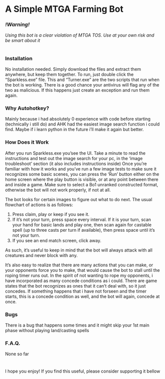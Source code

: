 # A Simple MTGA Farming Bot
### *!Warning!* 
*Using this bot is a clear violation of MTGA TOS. Use at your own risk and be smart about it*
#
#

### Installation

No installation needed. Simply download the files and extract them anywhere, but keep them together.
To run, just double click the “Sparkless.exe” file. This and “Turner.exe” are the two scripts that run when the bot is working.
There is a good chance your antivirus will flag any of the two as malicious. If this happens just create an exception and run them again.

### Why Autohotkey?

Mainly because i had absolutely 0 experience with code before starting (technically i still do) and AHK had the easiest image search function i could find. Maybe if i learn python in the future i’ll make it again but better.

### How Does it Work

After you run Sparkless.exe you’see the UI. Take a minute to read the instructions and test out the image search for your pc, in the ‘image troubleshoot’ section (it also includes instructions inside)
Once you’re familiar with how it works and you’ve run a few image tests to make sure it recognizes some basic scenes, you can press the ‘Run’ button either on the home screen where the play button is visible, or at any point between there and inside a game. 
Make sure to select a Bo1 unranked constructed format, otherwise the bot will not work properly, if not at all.

The bot looks for certain images to figure out what to do next. The usual flowchart of actions is as follows:

1) Press claim, play or keep if you see it.
2) If it’s not your turn, press space every interval. If it is your turn, scan your hand for basic lands and play one, then scan again for castable spell (up to three casts per turn if available), then press space until it’s not your turn.
3) If you see an end match screen, click away.

As such, it’s useful to keep in mind that the bot will always attack with all creatures and never block with any.

It’s also easy to realize that there are many actions that you can make, or your opponents force you to make, that would cause the bot to stall until the roping timer runs out. In the spirit of not wanting to rope my opponents, i have incorporated as many concede conditions as i could. There are game states that the bot recognizes as ones that it can’t deal with, so it just concedes. If something happens that i have not forseen and the timer starts, this is a concede condition as well, and the bot will again, concede at once.

### Bugs

There is a bug that happens some times and it might skip your 1st main phase without playing land/casting spells

### F.A.Q.

None so far

#
#

I hope you enjoy!
If you find this useful, please consider supporting it bellow
